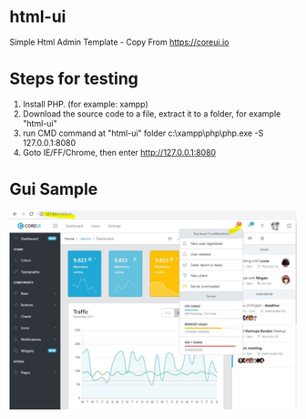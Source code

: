 # html-ui
Simple Html Admin Template - Copy From https://coreui.io

# Steps for testing
1. Install PHP. (for example: xampp)
2. Download the source code to a file, extract it to a folder, for example "html-ui"
3. run CMD command at "html-ui" folder
c:\xampp\php\php.exe -S 127.0.0.1:8080 
4. Goto IE/FF/Chrome, then enter http://127.0.0.1:8080

# Gui Sample
![alt text](https://github.com/tbvinh/html-ui/blob/master/img/Capture.JPG)
